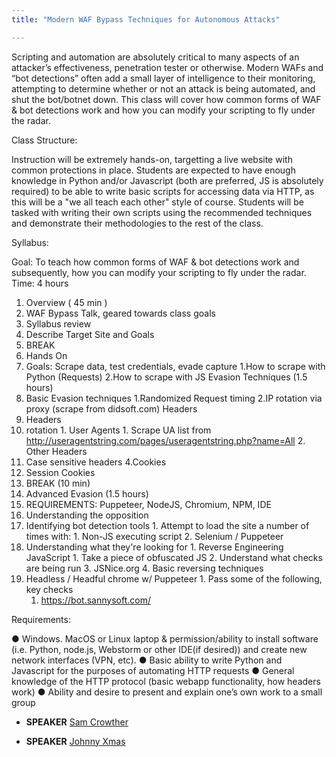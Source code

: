 ```yaml
---
title: "Modern WAF Bypass Techniques for Autonomous Attacks"

---
```


Scripting and automation are absolutely critical to many aspects of an attacker’s effectiveness, penetration tester or otherwise. Modern WAFs and “bot detections” often add a small layer of intelligence to their monitoring, attempting to determine whether or not an attack is being automated, and shut the bot/botnet down. This class will cover how common forms of WAF & bot detections work and how you can modify your scripting to fly under the radar.

Class Structure:

Instruction will be extremely hands-on, targetting a live website with common protections in place. Students are expected to have enough knowledge in Python and/or Javascript (both are preferred, JS is absolutely required) to be able to write basic scripts for accessing data via HTTP, as this will be a "we all teach each other" style of course. Students will be tasked with writing their own scripts using the recommended techniques and demonstrate their methodologies to the rest of the class.

Syllabus:

Goal: To teach how common forms of WAF & bot detections work and subsequently, how you can modify your scripting to fly under the radar.
Time: 4 hours
1. Overview ( 45 min )
 1. WAF Bypass Talk, geared towards class goals
 2. Syllabus review
 3. Describe Target Site and Goals
 4. BREAK
2. Hands On
 1. Goals: Scrape data, test credentials, evade capture
  1.How to scrape with Python (Requests)
  2.How to scrape with JS Evasion Techniques (1.5 hours)
 2. Basic Evasion techniques
  1.Randomized Request timing
  2.IP rotation via proxy (scrape from didsoft.com) Headers
  3. Headers
   1. rotation
    1. User Agents
     1. Scrape UA list from 
     http://useragentstring.com/pages/useragentstring.php?name=All
    2. Other Headers 
   2. Case sensitive headers
  4.Cookies
   1. Session Cookies
 3. BREAK (10 min)
 4. Advanced Evasion (1.5 hours)
  1. REQUIREMENTS:​ Puppeteer, NodeJS, Chromium, NPM, IDE
  2. Understanding the opposition
   1. Identifying bot detection tools
    1. Attempt to load the site a number of times with:
     1. Non-JS executing script
     2. Selenium / Puppeteer
   2. Understanding what they're looking for
    1. Reverse Engineering JavaScript
     1. Take a piece of obfuscated JS
     2. Understand what checks are being run
     3. JSNice.org
     4. Basic reversing techniques
  3. Headless / Headful chrome w/ Puppeteer
    1. Pass some of the following, key checks
      1. https://bot.sannysoft.com/

Requirements:
 
● Windows. MacOS or Linux laptop & permission/ability to install software (i.e. Python, node.js, Webstorm or other IDE(if desired)) and create new network interfaces (VPN, etc).
● Basic ability to write Python and Javascript for the purposes of automating HTTP requests
● General knowledge of the HTTP protocol (basic webapp functionality, how headers work)
● Ability and desire to present and explain one’s own work to a small group


* **SPEAKER** [Sam Crowther](/bios/sam_crowther)

* **SPEAKER** [Johnny Xmas](/bios/johnny_xmas)

